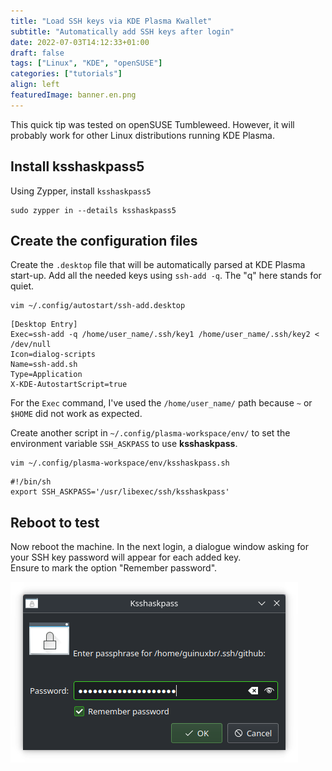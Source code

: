 ```yaml
---
title: "Load SSH keys via KDE Plasma Kwallet"
subtitle: "Automatically add SSH keys after login"
date: 2022-07-03T14:12:33+01:00
draft: false
tags: ["Linux", "KDE", "openSUSE"]
categories: ["tutorials"]
align: left
featuredImage: banner.en.png
---
```


This quick tip was tested on openSUSE Tumbleweed. However, it will probably work for other Linux distributions running KDE Plasma.

## Install ksshaskpass5

Using Zypper, install `ksshaskpass5`

```shell
sudo zypper in --details ksshaskpass5
```

## Create the configuration files

Create the `.desktop` file that will be automatically parsed at KDE Plasma start-up. Add all the needed keys using `ssh-add -q`. The "q" here stands for quiet.

```shell
vim ~/.config/autostart/ssh-add.desktop
```

```shell
[Desktop Entry]
Exec=ssh-add -q /home/user_name/.ssh/key1 /home/user_name/.ssh/key2 < /dev/null
Icon=dialog-scripts
Name=ssh-add.sh
Type=Application
X-KDE-AutostartScript=true
```

For the `Exec` command, I've used the `/home/user_name/` path because `~` or `$HOME` did not work as expected.

Create another script in `~/.config/plasma-workspace/env/` to set the environment variable `SSH_ASKPASS` to use **ksshaskpass**.

```shell
vim ~/.config/plasma-workspace/env/ksshaskpass.sh
```

```shell
#!/bin/sh
export SSH_ASKPASS='/usr/libexec/ssh/ksshaskpass'
```

## Reboot to test

Now reboot the machine. In the next login, a dialogue window asking for your SSH key password will appear for each added key.  
Ensure to mark the option "Remember password".  

![ksshaskpass](./ksshaskpass.png)
